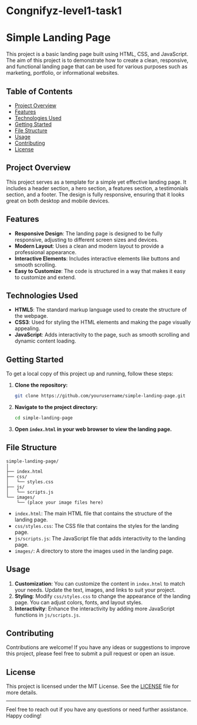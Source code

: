 # Congnifyz-level1-task1

# Simple Landing Page

This project is a basic landing page built using HTML, CSS, and JavaScript. The aim of this project is to demonstrate how to create a clean, responsive, and functional landing page that can be used for various purposes such as marketing, portfolio, or informational websites.

## Table of Contents

- [Project Overview](#project-overview)
- [Features](#features)
- [Technologies Used](#technologies-used)
- [Getting Started](#getting-started)
- [File Structure](#file-structure)
- [Usage](#usage)
- [Contributing](#contributing)
- [License](#license)

## Project Overview

This project serves as a template for a simple yet effective landing page. It includes a header section, a hero section, a features section, a testimonials section, and a footer. The design is fully responsive, ensuring that it looks great on both desktop and mobile devices.

## Features

- **Responsive Design**: The landing page is designed to be fully responsive, adjusting to different screen sizes and devices.
- **Modern Layout**: Uses a clean and modern layout to provide a professional appearance.
- **Interactive Elements**: Includes interactive elements like buttons and smooth scrolling.
- **Easy to Customize**: The code is structured in a way that makes it easy to customize and extend.

## Technologies Used

- **HTML5**: The standard markup language used to create the structure of the webpage.
- **CSS3**: Used for styling the HTML elements and making the page visually appealing.
- **JavaScript**: Adds interactivity to the page, such as smooth scrolling and dynamic content loading.

## Getting Started

To get a local copy of this project up and running, follow these steps:

1. **Clone the repository:**
   ```bash
   git clone https://github.com/yourusername/simple-landing-page.git
   ```
2. **Navigate to the project directory:**
   ```bash
   cd simple-landing-page
   ```
3. **Open `index.html` in your web browser to view the landing page.**

## File Structure

```plaintext
simple-landing-page/
│
├── index.html
├── css/
│   └── styles.css
├── js/
│   └── scripts.js
└── images/
    └── (place your image files here)
```

- `index.html`: The main HTML file that contains the structure of the landing page.
- `css/styles.css`: The CSS file that contains the styles for the landing page.
- `js/scripts.js`: The JavaScript file that adds interactivity to the landing page.
- `images/`: A directory to store the images used in the landing page.

## Usage

1. **Customization**: You can customize the content in `index.html` to match your needs. Update the text, images, and links to suit your project.
2. **Styling**: Modify `css/styles.css` to change the appearance of the landing page. You can adjust colors, fonts, and layout styles.
3. **Interactivity**: Enhance the interactivity by adding more JavaScript functions in `js/scripts.js`.

## Contributing

Contributions are welcome! If you have any ideas or suggestions to improve this project, please feel free to submit a pull request or open an issue.

## License

This project is licensed under the MIT License. See the [LICENSE](LICENSE) file for more details.

---

Feel free to reach out if you have any questions or need further assistance. Happy coding!
